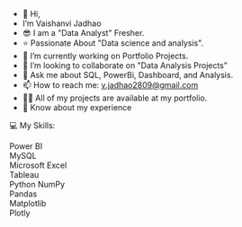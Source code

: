 - 👋 Hi,
- I’m Vaishanvi Jadhao
- 😎 I am a "Data Analyst" Fresher.
- ⭐ Passionate About "Data science and analysis".
- 🔭 I’m currently working on Portfolio Projects.
- 👯 I’m looking to collaborate on "Data Analysis Projects"
- 💬 Ask me about SQL, PowerBi, Dashboard, and Analysis.
- 📫 How to reach me: v.jadhao2809@gmail.com
- 👨‍💻 All of my projects are available at my portfolio.
- 📄 Know about my experience
  



💻 My Skills:

Power BI    
MySQL    
Microsoft Excel  
Tableau  
Python
NumPy    
Pandas    
Matplotlib    
Plotly




























<!---
vjadhao28/vjadhao28 is a ✨ special ✨ repository because its `README.md` (this file) appears on your GitHub profile.
You can click the Preview link to take a look at your changes.
--->

